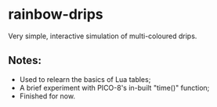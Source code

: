 # rainbow-drips
Very simple, interactive simulation of multi-coloured drips.

## Notes:
* Used to relearn the basics of Lua tables;
* A brief experiment with PICO-8's in-built "time()" function;
* Finished for now.